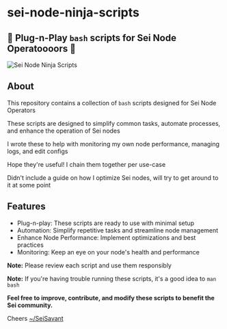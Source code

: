 # sei-node-ninja-scripts

## 🥷 Plug-n-Play `bash` scripts for Sei Node Operatoooors  🥷

![Sei Node Ninja Scripts](https://i.imgur.com/FnVVn9G.gif)

## About
This repository contains a collection of `bash` scripts designed for Sei Node Operators

These scripts are designed to simplify common tasks, automate processes, and enhance the operation of Sei nodes

I wrote these to help with monitoring my own node performance, managing logs, and edit configs

Hope they're useful! I chain them together per use-case

Didn't include a guide on how I optimize Sei nodes, will try to get around to it at some point

## Features
- Plug-n-play: These scripts are ready to use with minimal setup
- Automation: Simplify repetitive tasks and streamline node management
- Enhance Node Performance: Implement optimizations and best practices
- Monitoring: Keep an eye on your node's health and performance

**Note:** Please review each script and use them responsibly

**Note:** If you're having trouble running these scripts, it's a good idea to `man bash`

**Feel free to improve, contribute, and modify these scripts to benefit the Sei community.**

Cheers
[~/SeiSavant](https://twitter.com/SeiSavant)